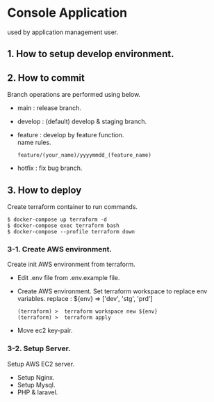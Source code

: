 # Console Application

used by application management user.

## 1. How to setup develop environment.

## 2. How to commit

Branch operations are performed using below.

- main : release branch.
- develop : (default) develop & staging branch.
- feature : develop by feature function.  
  name rules.

  ```
  feature/(your_name)/yyyymmdd_(feature_name)
  ```

- hotfix : fix bug branch.

## 3. How to deploy

Create terraform container to run commands.

```
$ docker-compose up terraform -d
$ docker-compose exec terraform bash
$ docker-compose --profile terraform down
```

### 3-1. Create AWS environment.

Create init AWS environment from terraform.

- Edit .env file from .env.example file.
- Create AWS environment.
  Set terraform workspace to replace env variables.
  replace : ${env} => ['dev', 'stg', 'prd']

  ```
  (terraform) >  terraform workspace new ${env}
  (terraform) >  terraform apply
  ```

- Move ec2 key-pair.

### 3-2. Setup Server.

Setup AWS EC2 server.

- Setup Nginx.
- Setup Mysql.
- PHP & laravel.
